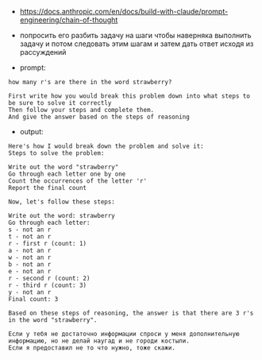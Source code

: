 - https://docs.anthropic.com/en/docs/build-with-claude/prompt-engineering/chain-of-thought

- попросить его разбить задачу на шаги чтобы наверняка выполнить задачу и потом следовать этим шагам и затем дать ответ исходя из рассуждений

- prompt:
```
how many r's are there in the word strawberry?

First write how you would break this problem down into what steps to be sure to solve it correctly
Then follow your steps and complete them.
And give the answer based on the steps of reasoning
```

- output:
```
Here's how I would break down the problem and solve it:
Steps to solve the problem:

Write out the word "strawberry"
Go through each letter one by one
Count the occurrences of the letter 'r'
Report the final count

Now, let's follow these steps:

Write out the word: strawberry
Go through each letter:
s - not an r
t - not an r
r - first r (count: 1)
a - not an r
w - not an r
b - not an r
e - not an r
r - second r (count: 2)
r - third r (count: 3)
y - not an r
Final count: 3

Based on these steps of reasoning, the answer is that there are 3 r's in the word "strawberry".
```

```
Если у тебя не достаточно информации спроси у меня дополнительную информацию, но не делай наугад и не городи костыли.
Если я предоставил не то что нужно, тоже скажи.
```
